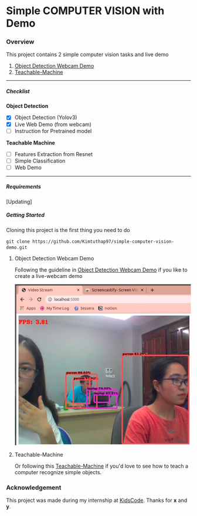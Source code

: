 # Simple COMPUTER VISION with Demo

### Overview

This project contains 2 simple computer vision tasks and live demo

1. [Object Detection Webcam Demo](https://github.com/Kimtuthap97/simple-computer-vision-demo/tree/master/yolov3-webcam)
1. [Teachable-Machine](https://github.com/Kimtuthap97/simple-computer-vision-demo/tree/master/teachable-machine)

---

##### Checklist

**Object Detection**

- [x] Object Detection (Yolov3)
- [x] Live Web Demo (from webcam)
- [ ] Instruction for Pretrained model

**Teachable Machine**
- [ ] Features Extraction from Resnet 
- [ ] Simple Classification
- [ ] Web Demo

---

##### Requirements

[Updating]

##### Getting Started

Cloning this project is the first thing you need to do
```
git clone https://github.com/Kimtuthap97/simple-computer-vision-demo.git
```

1. Object Detection Webcam Demo

	Following the guideline in [Object Detection Webcam Demo](https://github.com/Kimtuthap97/simple-computer-vision-demo/tree/master/yolov3-webcam) if you like to create a live-webcam demo

	![Yolov3 Object Detection Demo with Webcam](./object-detection-demo.png)
1. Teachable-Machine

	Or following this [Teachable-Machine](https://github.com/Kimtuthap97/simple-computer-vision-demo/tree/master/teachable-machine) if you'd love to see how to teach a computer recognize simple objects.

### Acknowledgement

This project was made during my internship at [KidsCode](https://www.kidscode.edu.vn). Thanks for **x** and **y**.